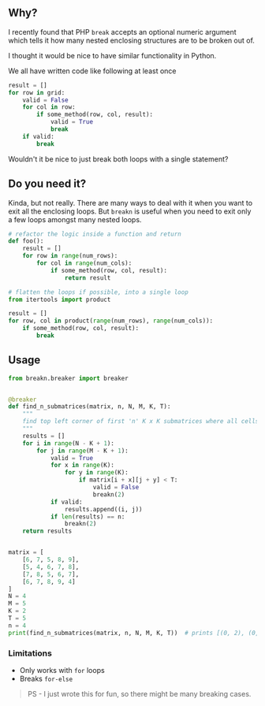 ## Why?

I recently found that PHP `break` accepts an optional numeric argument which tells it how many nested enclosing structures are to be broken out of. 

I thought it would be nice to have similar functionality in Python.

We all have written code like following at least once

```python
result = []
for row in grid:
    valid = False
    for col in row:
        if some_method(row, col, result):
            valid = True
            break
    if valid:
        break
```

Wouldn't it be nice to just break both loops with a single statement?

## Do you need it?

Kinda, but not really. There are many ways to deal with it when you want to exit all the enclosing loops. But `breakn` is useful when you need to exit only a few loops amongst many nested loops.

```python
# refactor the logic inside a function and return
def foo():
    result = []
    for row in range(num_rows):
        for col in range(num_cols):
            if some_method(row, col, result):
                return result
```

```python
# flatten the loops if possible, into a single loop
from itertools import product

result = []
for row, col in product(range(num_rows), range(num_cols)):
    if some_method(row, col, result):
        break
```

## Usage

```python
from breakn.breaker import breaker


@breaker
def find_n_submatrices(matrix, n, N, M, K, T):
    """
    find top left corner of first 'n' K x K submatrices where all cells are >= T
    """
    results = []
    for i in range(N - K + 1):
        for j in range(M - K + 1):
            valid = True
            for x in range(K):
                for y in range(K):
                    if matrix[i + x][j + y] < T:
                        valid = False
                        breakn(2)
            if valid:
                results.append((i, j))
            if len(results) == n:
                breakn(2)
    return results


matrix = [
    [6, 7, 5, 8, 9],
    [5, 4, 6, 7, 8],
    [7, 8, 5, 6, 7],
    [6, 7, 8, 9, 4]
]
N = 4
M = 5
K = 2
T = 5
n = 4
print(find_n_submatrices(matrix, n, N, M, K, T))  # prints [(0, 2), (0, 3), (1, 2), (1, 3)]
```

### Limitations

- Only works with `for` loops
- Breaks `for-else`

> PS - I just wrote this for fun, so there might be many breaking cases.
